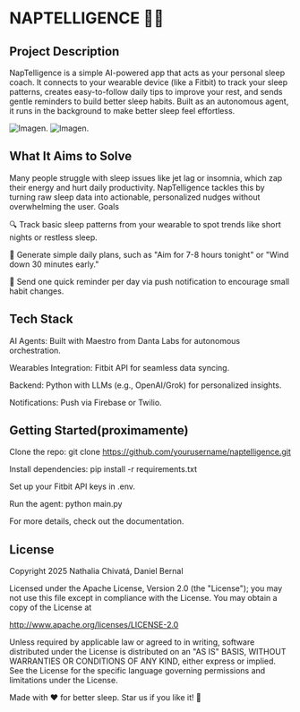 # NAPTELLIGENCE 🚀😴

## Project Description

NapTelligence is a simple AI-powered app that acts as your personal sleep coach. It connects to your wearable device (like a Fitbit) to track your sleep patterns, creates easy-to-follow daily tips to improve your rest, and sends gentle reminders to build better sleep habits. Built as an autonomous agent, it runs in the background to make better sleep feel effortless.

  ![Imagen.](https://github.com/FormalIngenieroniel/NapTelligence/tree/main/assets/License-Apache-2.0-blue.svg)
  ![Imagen.](https://github.com/FormalIngenieroniel/NapTelligence/tree/main/assets/images/base-octocat.svg)

## What It Aims to Solve

Many people struggle with sleep issues like jet lag or insomnia, which zap their energy and hurt daily productivity. NapTelligence tackles this by turning raw sleep data into actionable, personalized nudges without overwhelming the user.
Goals

🔍 Track basic sleep patterns from your wearable to spot trends like short nights or restless sleep.

📝 Generate simple daily plans, such as "Aim for 7-8 hours tonight" or "Wind down 30 minutes early."

🔔 Send one quick reminder per day via push notification to encourage small habit changes.

## Tech Stack

AI Agents: Built with Maestro from Danta Labs for autonomous orchestration.

Wearables Integration: Fitbit API for seamless data syncing.

Backend: Python with LLMs (e.g., OpenAI/Grok) for personalized insights.

Notifications: Push via Firebase or Twilio.

## Getting Started(proximamente)

Clone the repo: git clone https://github.com/yourusername/naptelligence.git

Install dependencies: pip install -r requirements.txt

Set up your Fitbit API keys in .env.

Run the agent: python main.py

For more details, check out the documentation.

## License

Copyright 2025 Nathalia Chivatá, Daniel Bernal

Licensed under the Apache License, Version 2.0 (the "License"); you may not use this file except in compliance with the License. You may obtain a copy of the License at

http://www.apache.org/licenses/LICENSE-2.0

Unless required by applicable law or agreed to in writing, software distributed under the License is distributed on an "AS IS" BASIS, WITHOUT WARRANTIES OR CONDITIONS OF ANY KIND, either express or implied. See the License for the specific language governing permissions and limitations under the License.

Made with ❤️ for better sleep. Star us if you like it! 🌟
